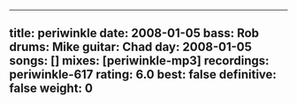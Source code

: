 
---
title: periwinkle
date: 2008-01-05
bass:	Rob
drums:	Mike
guitar:	Chad
day: 2008-01-05
songs: []
mixes: [periwinkle-mp3]
recordings: periwinkle-617
rating: 6.0
best: false
definitive: false
weight: 0
---

